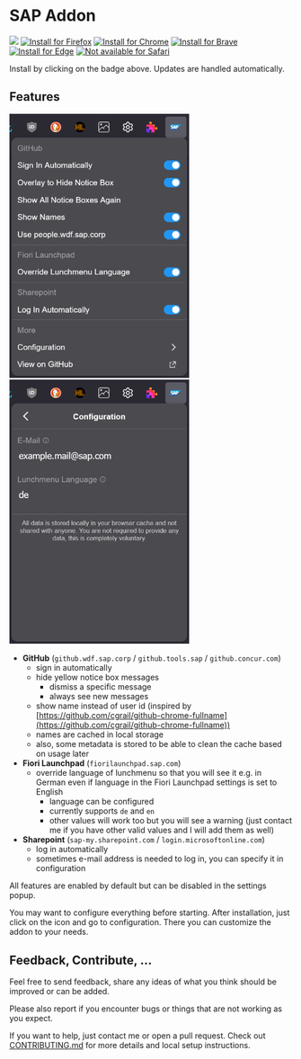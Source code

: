 # SAP Addon

<a href="https://nikolockenvitz.github.io/sap-addon/">
<img src="https://nikolockenvitz.github.io/sap-addon/icons/icon48.png" height="20px" /></a>
<!-- SHIELD IO BADGES INSTALL START -->
<a href="https://nikolockenvitz.github.io/sap-addon/xpi/sap_addon-1.16.4.xpi">
<img src="https://img.shields.io/badge/firefox-v1.16.4-FF7139?logo=firefox-browser" alt="Install for Firefox" /></a>
<!-- SHIELD IO BADGES INSTALL END -->
<a href="https://chrome.google.com/webstore/detail/sap-addon/ccjpkhcdklddbfpcboffbeihonalpjkc">
<img src="https://img.shields.io/badge/chrome-v1.16.4-4285F4?logo=google-chrome" alt="Install for Chrome" /></a>
<a href="https://chrome.google.com/webstore/detail/sap-addon/ccjpkhcdklddbfpcboffbeihonalpjkc">
<img src="https://img.shields.io/badge/brave-v1.16.4-FB542B?logo=brave" alt="Install for Brave" /></a>
<a href="https://chrome.google.com/webstore/detail/sap-addon/ccjpkhcdklddbfpcboffbeihonalpjkc">
<img src="https://img.shields.io/badge/edge-v1.16.4-0078D7?logo=microsoft-edge" alt="Install for Edge" /></a>
<a href="https://www.mozilla.org/en-US/firefox/new/">
<img src="https://img.shields.io/badge/safari-not_available-000000?logo=safari" alt="Not available for Safari" /></a>

Install by clicking on the badge above.
Updates are handled automatically.

## Features

<img src="docs/screenshot-1.15-popup.png" width="320" alt="Screenshot of Popup" title="Screenshot of Popup" /> <img src="docs/screenshot-1.15-popup-config.png" width="320" alt="Screenshot of Configuration in Popup" title="Screenshot of Configuration in Popup" />

* **GitHub** (`github.wdf.sap.corp` / `github.tools.sap` / `github.concur.com`)
  * sign in automatically
  * hide yellow notice box messages
    * dismiss a specific message
    * always see new messages
  * show name instead of user id (inspired by [https://github.com/cgrail/github-chrome-fullname](https://github.com/cgrail/github-chrome-fullname))
  * names are cached in local storage
  * also, some metadata is stored to be able to clean the cache based on usage later
* **Fiori Launchpad** (`fiorilaunchpad.sap.com`)
  * override language of lunchmenu so that you will see it e.g. in German even if language in the Fiori Launchpad settings is set to English
    * language can be configured
    * currently supports `de` and `en`
    * other values will work too but you will see a warning (just contact me if you have other valid values and I will add them as well)
* **Sharepoint** (`sap-my.sharepoint.com` / `login.microsoftonline.com`)
  * log in automatically
  * sometimes e-mail address is needed to log in, you can specify it in configuration

All features are enabled by default but can be disabled in the settings popup.

You may want to configure everything before starting.
After installation, just click on the icon and go to configuration.
There you can customize the addon to your needs.

## Feedback, Contribute, ...

Feel free to send feedback, share any ideas of what you think should be improved or can be added.

Please also report if you encounter bugs or things that are not working as you expect.

If you want to help, just contact me or open a pull request.
Check out [CONTRIBUTING.md](https://github.com/nikolockenvitz/sap-addon/blob/master/CONTRIBUTING.md#readme) for more details and local setup instructions.
